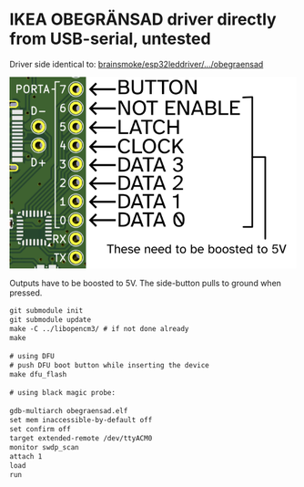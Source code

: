 # IKEA OBEGRÄNSAD driver directly from USB-serial, untested


Driver side identical to: [brainsmoke/esp32leddriver/.../obegraensad](https://github.com/brainsmoke/esp32leddriver/tree/master/firmware/stm32/obegraensad)

![pin description](obegraensad.png)

Outputs have to be boosted to 5V.
The side-button pulls to ground when pressed.

```
git submodule init
git submodule update
make -C ../libopencm3/ # if not done already
make

# using DFU
# push DFU boot button while inserting the device
make dfu_flash

# using black magic probe:

gdb-multiarch obegraensad.elf
set mem inaccessible-by-default off
set confirm off
target extended-remote /dev/ttyACM0
monitor swdp_scan
attach 1
load
run
```

